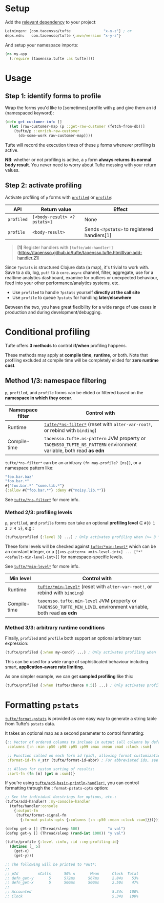 # Setup

Add the [relevant dependency](../#latest-releases) to your project:

```clojure
Leiningen: [com.taoensso/tufte               "x-y-z"] ; or
deps.edn:   com.taoensso/tufte {:mvn/version "x-y-z"}
```

And setup your namespace imports:

```clojure
(ns my-app
  (:require [taoensso.tufte :as tufte]]))
```

# Usage

## Step 1: identify forms to profile

Wrap the forms you'd like to [sometimes] profile with [`p`](https://taoensso.github.io/tufte/taoensso.tufte.html#var-p) and give them an id (namespaced keyword):

```clojure
(defn get-customer-info []
  (let [raw-customer-map (p ::get-raw-customer (fetch-from-db))]
    (tufte/p ::enrich-raw-customer
      (do-some-work raw-customer-map))))
```

Tufte will record the execution times of these `p` forms whenever profiling is active. 

**NB**: whether or not profiling is active, a `p` form **always returns its normal body result**. You never need to worry about Tufte messing with your return values.

## Step 2: activate profiling

Activate profiling of `p` forms with [`profiled`](https://taoensso.github.io/tufte/taoensso.tufte.html#var-profiled) or [`profile`](https://taoensso.github.io/tufte/taoensso.tufte.html#var-profile):

API | Return value | Effect
--- | --- | ---
`profiled` | `[<body-result> <?pstats>]` | None                                        |
`profile` | `<body-result>` | Sends `<?pstats>` to registered handlers[1]

> **[1]** Register handlers with `[tufte/add-handler!]`(https://taoensso.github.io/tufte/taoensso.tufte.html#var-add-handler.21)

Since `?pstats` is structured Clojure data (a map), it's trivial to work with. Save to a db, log, `put!` to a `core.async` channel, filter, aggregate, use for a realtime analytics dashboard, examine for outliers or unexpected behaviour, feed into your other performance/analytics systems, etc.

- Use `profiled` to handle `?pstats` yourself **directly at the call site**
- Use `profile` to queue `?pstats` for handling **later/elsewhere**

Between the two, you have great flexibility for a wide range of use cases in production and during development/debugging.

# Conditional profiling

Tufte offers **3 methods** to control **if/when** profiling happens.

These methods may apply at **compile time**, **runtime**, or both. Note that profiling excluded at compile time will be completely elided for **zero runtime cost**.

## Method 1/3: namespace filtering

`p`, `profiled`, and `profile` forms can be elided or filtered based on the **namespace in which they occur**.

Namespace filter | Control with
--- | ---
Runtime | [`tufte/*ns-filter*`](https://taoensso.github.io/tufte/taoensso.tufte.html#var-*ns-filter*) (reset with `alter-var-root!`, or rebind with `binding`)
Compile-time | `taoensso.tufte.ns-pattern` JVM property or `TAOENSSO_TUFTE_NS_PATTERN` environment variable, both read **as edn**

`tufte/*ns-filter*` can be an arbitrary `(fn may-profile? [ns])`, or a namespace pattern like:

```clojure
"foo.bar.baz"
"foo.bar.*"
#{"foo.bar.*" "some.lib.*"}
{:allow #{"foo.bar.*"} :deny #{"noisy.lib.*"}}
```

See [`tufte/*ns-filter*`](https://taoensso.github.io/tufte/taoensso.tufte.html#var-*ns-filter*) for more info.

### Method 2/3: profiling levels

`p`, `profiled`, and `profile` forms can take an optional **profiling level** ∈ `#{0 1 2 3 4 5}`, e.g.:

```clojure
(tufte/profiled {:level 3} ...) ; Only activates profiling when (>= 3 *min-level*)
```

These form levels will be checked against [`tufte/*min-level*`](https://taoensso.github.io/tufte/taoensso.tufte.html#var-*min-level*) which can be an constant integer, or a `[[<ns-pattern> <min-level-int>] ... ["*" <default-min-level-int>]]` for namespace-specific levels.

See [`tufte/*min-level*`](https://taoensso.github.io/tufte/taoensso.tufte.html#var-*min-level*) for more info.

Min level    | Control with
--- | ---
Runtime | [`tufte/*min-level*`](https://taoensso.github.io/tufte/taoensso.tufte.html#var-*min-level*) (reset with `alter-var-root!`, or rebind with `binding`)
Compile-time | `taoensso.tufte.min-level` JVM property or `TAOENSSO_TUFTE_MIN_LEVEL` environment variable, both read **as edn**

### Method 3/3: arbitrary runtime conditions

Finally, `profiled` and `profile` both support an optional arbitrary test expression:

```clojure
(tufte/profiled {:when my-cond?} ...) ; Only activates profiling when `my-cond?` is truthy
```

This can be used for a wide range of sophisticated behaviour including smart, **application-aware rate limiting**.

As one simpler example, we can get **sampled profiling** like this:

```clojure
(tufte/profiled {:when (tufte/chance 0.5)} ...) ; Only activates profiling with 50% probability
```

# Formatting `pstats`

[`tufte/format-pstats`](https://taoensso.github.io/tufte/taoensso.tufte.html#var-format-pstats) is provided as one easy way to generate a string table from Tufte's `pstats` data.

It takes an optional map as a second parameter to control formatting:

```clojure
{;; Vector of ordered columns to include in output (all columns by default):
 :columns [:n :min :p50 :p90 :p95 :p99 :max :mean :mad :clock :sum]

 ;; Function called on each form id (pid), allowing format customization:
 :format-id-fn #_str (tufte/format-id-abbr) ; For abbreviated ids, see docstring for details

 ;; Allows for custom sorting of results:
 :sort-fn (fn [m] (get m :sum))}
```

If you're using [`tufte/add-basic-println-handler!`](https://taoensso.github.io/tufte/taoensso.tufte.html#var-add-basic-println-handler.21), you can control formatting
through the `:format-pstats-opts` option:

```clojure
;; See the individual docstrings for options, etc.:
(tufte/add-handler! :my-console-handler
  (tufte/handler:console
    {:output-fn
     (tufte/format-signal-fn
       {:format-pstats-opts {:columns [:n :p50 :mean :clock :sum]}})}))

(defnp get-x [] (Thread/sleep 500)             "x val")
(defnp get-y [] (Thread/sleep (rand-int 1000)) "y val")

(tufte/profile {:level :info, :id ::my-profiling-id}
  (dotimes [_ 5]
    (get-x)
    (get-y)))

;; The following will be printed to *out*:
;;
;; pId         nCalls      50% ≤       Mean      Clock  Total
;; defn_get-y       5      572ms      567ms      2.84s    53%
;; defn_get-x       5      500ms      500ms      2.50s    47%
;;
;; Accounted                                     5.34s   100%
;; Clock                                         5.34s   100%
```
